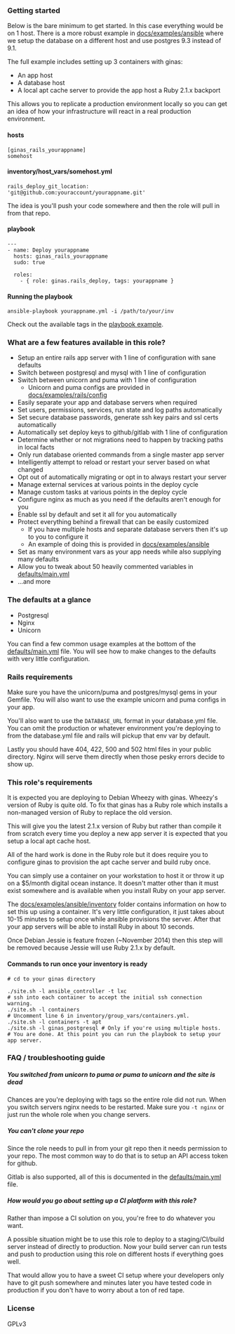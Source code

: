 ### Getting started

Below is the bare minimum to get started. In this case everything would be on 1 host. There is a more robust example in [docs/examples/ansible](#) where we setup the database on a different host and use postgres 9.3 instead of 9.1.

The full example includes setting up 3 containers with ginas:

- An app host
- A database host
- A local apt cache server to provide the app host a Ruby 2.1.x backport

This allows you to replicate a production environment locally so you can get
an idea of how your infrastructure will react in a real production environment.

#### hosts

```
[ginas_rails_yourappname]
somehost
```

#### inventory/host_vars/somehost.yml

`rails_deploy_git_location: 'git@github.com:youraccount/yourappname.git'`

The idea is you'll push your code somewhere and then the role will pull in from that repo.

#### playbook

```
---
- name: Deploy yourappname
  hosts: ginas_rails_yourappname
  sudo: true

  roles:
    - { role: ginas.rails_deploy, tags: yourappname }
```

#### Running the playbook

`ansible-playbook yourappname.yml -i /path/to/your/inv`

Check out the available tags in the [playbook example](#).

### What are a few features available in this role?

- Setup an entire rails app server with 1 line of configuration with sane defaults
- Switch between postgresql and mysql with 1 line of configuration
- Switch between unicorn and puma with 1 line of configuration
  - Unicorn and puma configs are provided in [docs/examples/rails/config](#)
- Easily separate your app and database servers when required
- Set users, permissions, services, run state and log paths automatically
- Set secure database passwords, generate ssh key pairs and ssl certs automatically
- Automatically set deploy keys to github/gitlab with 1 line of configuration
- Determine whether or not migrations need to happen by tracking paths in local facts
- Only run database oriented commands from a single master app server
- Intelligently attempt to reload or restart your server based on what changed
- Opt out of automatically migrating or opt in to always restart your server
- Manage external services at various points in the deploy cycle
- Manage custom tasks at various points in the deploy cycle
- Configure nginx as much as you need if the defaults aren't enough for you
- Enable ssl by default and set it all for you automatically
- Protect everything behind a firewall that can be easily customized
  - If you have multiple hosts and separate database servers then it's up to you to configure it
  - An example of doing this is provided in [docs/examples/ansible](#)
- Set as many environment vars as your app needs while also supplying many defaults
- Allow you to tweak about 50 heavily commented variables in [defaults/main.yml](#)
- ...and more

### The defaults at a glance

- Postgresql
- Nginx
- Unicorn

You can find a few common usage examples at the bottom of the [defaults/main.yml](#) file. You will see how to make changes to the defaults with very little configuration.

### Rails requirements

Make sure you have the unicorn/puma and postgres/mysql gems in your Gemfile. You will also want to use the example unicorn and puma configs in your app.

You'll also want to use the `DATABASE_URL` format in your database.yml file. You can omit the production or whatever environment you're deploying to from the database.yml file and rails will pickup that env var by default.

Lastly you should have 404, 422, 500 and 502 html files in your public directory. Nginx will serve them directly when those pesky errors decide to show up.

### This role's requirements

It is expected you are deploying to Debian Wheezy with ginas. Wheezy's version of Ruby is quite old. To fix that ginas has a Ruby role which installs a non-managed version of Ruby to replace the old version.

This will give you the latest 2.1.x version of Ruby but rather than compile it from scratch every time you deploy a new app server it is expected that you setup a local apt cache host.

All of the hard work is done in the Ruby role but it does require you to configure ginas to provision the apt cache server and build ruby once.

You can simply use a container on your workstation to host it or throw it up on a $5/month digital ocean instance. It doesn't matter other than it must exist somewhere and is available when you install Ruby on your app server.

The [docs/examples/ansible/inventory](#) folder contains information on how to set this up using a container. It's very little configuration, it just takes about 10-15 minutes to setup once while ansible provisions the server. After that your app servers will be able to install Ruby in about 10 seconds.

Once Debian Jessie is feature frozen (~November 2014) then this step will be removed because Jessie will use Ruby 2.1.x by default.

#### Commands to run once your inventory is ready

```
# cd to your ginas directory

./site.sh -l ansible_controller -t lxc
# ssh into each container to accept the initial ssh connection warning.
./site.sh -l containers
# Uncomment line 6 in inventory/group_vars/containers.yml.
./site.sh -l containers -t apt
./site.sh -l ginas_postgresql # Only if you're using multiple hosts.
# You are done. At this point you can run the playbook to setup your app server.
```

### FAQ / troubleshooting guide

##### You switched from unicorn to puma or puma to unicorn and the site is dead
Chances are you're deploying with tags so the entire role did not run. When you switch servers nginx needs to be restarted. Make sure you `-t nginx` or just run the whole role when you change servers.

##### You can't clone your repo
Since the role needs to pull in from your git repo then it needs permission to your repo. The most common way to do that is to setup an API access token for github.

Gitlab is also supported, all of this is documented in the [defaults/main.yml](#) file.

##### How would you go about setting up a CI platform with this role?
Rather than impose a CI solution on you, you're free to do whatever you want.

A possible situation might be to use this role to deploy to a staging/CI/build server instead of directly to production. Now your build server can run tests and push to production using this role on different hosts if everything goes well.

That would allow you to have a sweet CI setup where your developers only have to git push somewhere and minutes later you have tested code in production if you don't have to worry about a ton of red tape.

### License

GPLv3
